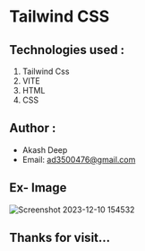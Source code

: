 # Tailwind CSS

## Technologies used :
   1. Tailwind Css
   2. VITE
   3. HTML
   4. CSS

## Author :
   - Akash Deep
   - Email: ad3500476@gmail.com

## Ex- Image 
![Screenshot 2023-12-10 154532](https://github.com/akashdeep023/Delta-Coding/assets/126412088/a535f65a-2e44-4053-bec7-631435221415)

## Thanks for visit...
